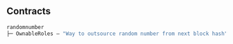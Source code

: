 ## Contracts

```ml
randomnumber
├─ OwnableRoles — "Way to outsource random number from next block hash" //under construction
```